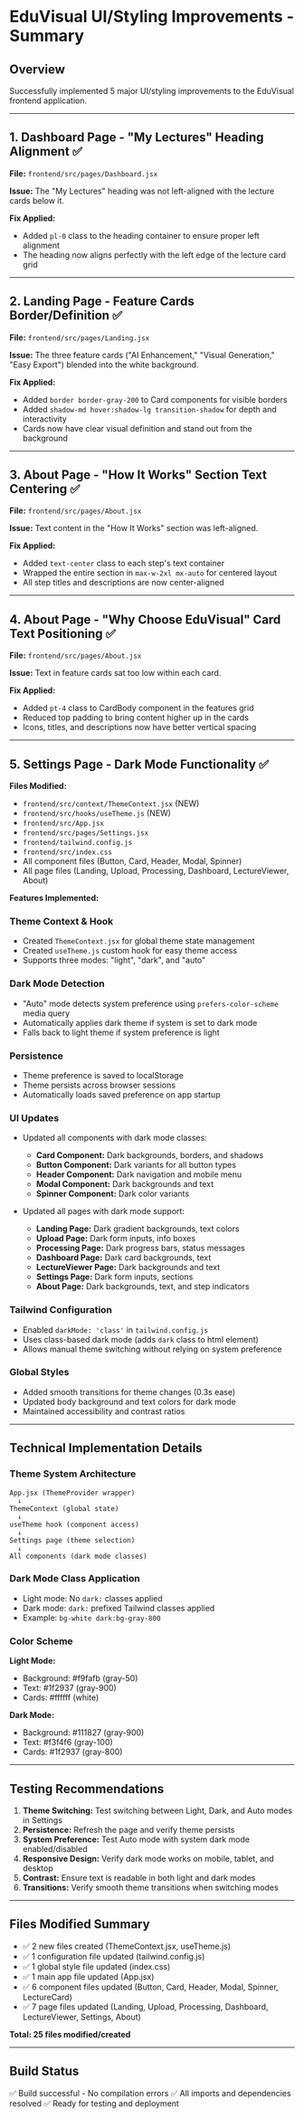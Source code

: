 # EduVisual UI/Styling Improvements - Summary

## Overview
Successfully implemented 5 major UI/styling improvements to the EduVisual frontend application.

---

## 1. Dashboard Page - "My Lectures" Heading Alignment ✅
**File:** `frontend/src/pages/Dashboard.jsx`

**Issue:** The "My Lectures" heading was not left-aligned with the lecture cards below it.

**Fix Applied:**
- Added `pl-0` class to the heading container to ensure proper left alignment
- The heading now aligns perfectly with the left edge of the lecture card grid

---

## 2. Landing Page - Feature Cards Border/Definition ✅
**File:** `frontend/src/pages/Landing.jsx`

**Issue:** The three feature cards ("AI Enhancement," "Visual Generation," "Easy Export") blended into the white background.

**Fix Applied:**
- Added `border border-gray-200` to Card components for visible borders
- Added `shadow-md hover:shadow-lg transition-shadow` for depth and interactivity
- Cards now have clear visual definition and stand out from the background

---

## 3. About Page - "How It Works" Section Text Centering ✅
**File:** `frontend/src/pages/About.jsx`

**Issue:** Text content in the "How It Works" section was left-aligned.

**Fix Applied:**
- Added `text-center` class to each step's text container
- Wrapped the entire section in `max-w-2xl mx-auto` for centered layout
- All step titles and descriptions are now center-aligned

---

## 4. About Page - "Why Choose EduVisual" Card Text Positioning ✅
**File:** `frontend/src/pages/About.jsx`

**Issue:** Text in feature cards sat too low within each card.

**Fix Applied:**
- Added `pt-4` class to CardBody component in the features grid
- Reduced top padding to bring content higher up in the cards
- Icons, titles, and descriptions now have better vertical spacing

---

## 5. Settings Page - Dark Mode Functionality ✅
**Files Modified:**
- `frontend/src/context/ThemeContext.jsx` (NEW)
- `frontend/src/hooks/useTheme.js` (NEW)
- `frontend/src/App.jsx`
- `frontend/src/pages/Settings.jsx`
- `frontend/tailwind.config.js`
- `frontend/src/index.css`
- All component files (Button, Card, Header, Modal, Spinner)
- All page files (Landing, Upload, Processing, Dashboard, LectureViewer, About)

**Features Implemented:**

### Theme Context & Hook
- Created `ThemeContext.jsx` for global theme state management
- Created `useTheme.js` custom hook for easy theme access
- Supports three modes: "light", "dark", and "auto"

### Dark Mode Detection
- "Auto" mode detects system preference using `prefers-color-scheme` media query
- Automatically applies dark theme if system is set to dark mode
- Falls back to light theme if system preference is light

### Persistence
- Theme preference is saved to localStorage
- Theme persists across browser sessions
- Automatically loads saved preference on app startup

### UI Updates
- Updated all components with dark mode classes:
  - **Card Component:** Dark backgrounds, borders, and shadows
  - **Button Component:** Dark variants for all button types
  - **Header Component:** Dark navigation and mobile menu
  - **Modal Component:** Dark backgrounds and text
  - **Spinner Component:** Dark color variants
  
- Updated all pages with dark mode support:
  - **Landing Page:** Dark gradient backgrounds, text colors
  - **Upload Page:** Dark form inputs, info boxes
  - **Processing Page:** Dark progress bars, status messages
  - **Dashboard Page:** Dark card backgrounds, text
  - **LectureViewer Page:** Dark backgrounds and text
  - **Settings Page:** Dark form inputs, sections
  - **About Page:** Dark backgrounds, text, and step indicators

### Tailwind Configuration
- Enabled `darkMode: 'class'` in `tailwind.config.js`
- Uses class-based dark mode (adds `dark` class to html element)
- Allows manual theme switching without relying on system preference

### Global Styles
- Added smooth transitions for theme changes (0.3s ease)
- Updated body background and text colors for dark mode
- Maintained accessibility and contrast ratios

---

## Technical Implementation Details

### Theme System Architecture
```
App.jsx (ThemeProvider wrapper)
  ↓
ThemeContext (global state)
  ↓
useTheme hook (component access)
  ↓
Settings page (theme selection)
  ↓
All components (dark mode classes)
```

### Dark Mode Class Application
- Light mode: No `dark:` classes applied
- Dark mode: `dark:` prefixed Tailwind classes applied
- Example: `bg-white dark:bg-gray-800`

### Color Scheme
**Light Mode:**
- Background: #f9fafb (gray-50)
- Text: #1f2937 (gray-900)
- Cards: #ffffff (white)

**Dark Mode:**
- Background: #111827 (gray-900)
- Text: #f3f4f6 (gray-100)
- Cards: #1f2937 (gray-800)

---

## Testing Recommendations

1. **Theme Switching:** Test switching between Light, Dark, and Auto modes in Settings
2. **Persistence:** Refresh the page and verify theme persists
3. **System Preference:** Test Auto mode with system dark mode enabled/disabled
4. **Responsive Design:** Verify dark mode works on mobile, tablet, and desktop
5. **Contrast:** Ensure text is readable in both light and dark modes
6. **Transitions:** Verify smooth theme transitions when switching modes

---

## Files Modified Summary
- ✅ 2 new files created (ThemeContext.jsx, useTheme.js)
- ✅ 1 configuration file updated (tailwind.config.js)
- ✅ 1 global style file updated (index.css)
- ✅ 1 main app file updated (App.jsx)
- ✅ 6 component files updated (Button, Card, Header, Modal, Spinner, LectureCard)
- ✅ 7 page files updated (Landing, Upload, Processing, Dashboard, LectureViewer, Settings, About)

**Total: 25 files modified/created**

---

## Build Status
✅ Build successful - No compilation errors
✅ All imports and dependencies resolved
✅ Ready for testing and deployment

